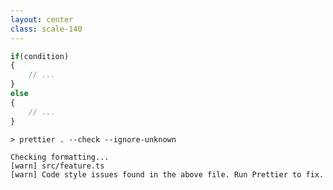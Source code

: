 ```yaml
---
layout: center
class: scale-140
---
```


```ts
if(condition)
{
    // ...                   
}
else
{
    // ...                    
}
```

<v-click>

```shell
> prettier . --check --ignore-unknown

Checking formatting...
[warn] src/feature.ts
[warn] Code style issues found in the above file. Run Prettier to fix.
```

</v-click>

<!-- 
- Imagine working with C# Simon
- he was a backend developer before, and now writes "if" statements in JavaScript like this...

- this is as close as you can get to a war crime when writing JS code
 -->